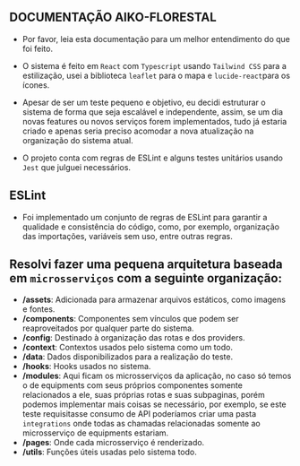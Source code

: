 ## DOCUMENTAÇÃO AIKO-FLORESTAL

-  Por favor, leia esta documentação para um melhor entendimento do que foi feito.

-  O sistema é feito em `React` com `Typescript` usando `Tailwind CSS` para a estilização, usei a biblioteca `leaflet` para o mapa e `lucide-react`para os ícones.

-  Apesar de ser um teste pequeno e objetivo, eu decidi estruturar o sistema de forma que seja escalável e independente, assim, se um dia novas features ou novos serviços forem implementados, tudo já estaria criado e apenas seria preciso acomodar a nova atualização na organização do sistema atual.

-  O projeto conta com regras de ESLint e alguns testes unitários usando `Jest` que julguei necessários.

## ESLint

-  Foi implementado um conjunto de regras de ESLint para garantir a qualidade e consistência do código, como, por exemplo, organização das importações, variáveis sem uso, entre outras regras.

## Resolvi fazer uma pequena arquitetura baseada em `microsserviços` com a seguinte organização:

-  **/assets**: Adicionada para armazenar arquivos estáticos, como imagens e fontes.
-  **/components**: Componentes sem vínculos que podem ser reaproveitados por qualquer parte do sistema.
-  **/config**: Destinado à organização das rotas e dos providers.
-  **/context**: Contextos usados pelo sistema como um todo.
-  **/data**: Dados disponibilizados para a realização do teste.
-  **/hooks**: Hooks usados no sistema.
-  **/modules**: Aqui ficam os microsserviços da aplicação, no caso só temos o de equipments com seus próprios componentes somente relacionados a ele, suas próprias rotas e suas subpaginas, porém podemos implementar mais coisas se necessário, por exemplo, se este teste requisitasse consumo de API poderíamos criar uma pasta `integrations` onde todas as chamadas relacionadas somente ao microsserviço de equipments estariam.
-  **/pages**: Onde cada microsserviço é renderizado.
-  **/utils**: Funções úteis usadas pelo sistema todo.

